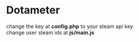 # Dotameter
change the key at <b>config.php</b> to your steam api key<br>
change user steam ids at <b>js/main.js</b> 
